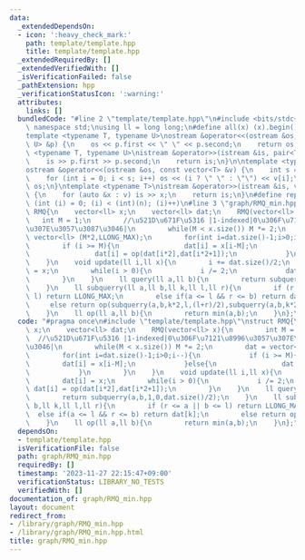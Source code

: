 ```yaml
---
data:
  _extendedDependsOn:
  - icon: ':heavy_check_mark:'
    path: template/template.hpp
    title: template/template.hpp
  _extendedRequiredBy: []
  _extendedVerifiedWith: []
  _isVerificationFailed: false
  _pathExtension: hpp
  _verificationStatusIcon: ':warning:'
  attributes:
    links: []
  bundledCode: "#line 2 \"template/template.hpp\"\n#include <bits/stdc++.h>\nusing\
    \ namespace std;\nusing ll = long long;\n#define all(x) (x).begin(), (x).end()\n\
    template <typename T, typename U>\nostream &operator<<(ostream &os, const pair<T,\
    \ U> &p) {\n    os << p.first << \" \" << p.second;\n    return os;\n}\ntemplate\
    \ <typename T, typename U>\nistream &operator>>(istream &is, pair<T, U> &p) {\n\
    \    is >> p.first >> p.second;\n    return is;\n}\n\ntemplate <typename T>\n\
    ostream &operator<<(ostream &os, const vector<T> &v) {\n    int s = (int)v.size();\n\
    \    for (int i = 0; i < s; i++) os << (i ? \" \" : \"\") << v[i];\n    return\
    \ os;\n}\ntemplate <typename T>\nistream &operator>>(istream &is, vector<T> &v)\
    \ {\n    for (auto &x : v) is >> x;\n    return is;\n}\n#define rep(i, n) for\
    \ (int (i) = 0; (i) < (int)(n); (i)++)\n#line 3 \"graph/RMQ_min.hpp\"\nstruct\
    \ RMQ{\n    vector<ll> x;\n    vector<ll> dat;\n    RMQ(vector<ll> x){\n     \
    \   int M = 1;\n        //\u521D\u671F\u5316 |1-indexed|0\u306F\u7121\u8996\u3057\
    \u307E\u3057\u3087\u3046|\n        while(M < x.size()) M *= 2;\n        dat =\
    \ vector<ll> (M*2,LLONG_MAX);\n        for(int i=dat.size()-1;i>0;i--){\n    \
    \        if (i >= M){\n                dat[i] = x[i-M];\n            }else{\n\
    \                dat[i] = op(dat[i*2],dat[i*2+1]);\n            }\n        }\n\
    \    }\n    void update(ll i,ll x){\n        i += dat.size()/2;\n        dat[i]\
    \ = x;\n        while(i > 0){\n            i /= 2;\n            dat[i] = op(dat[i*2],dat[i*2+1]);\n\
    \        }\n    }\n    ll query(ll a,ll b){\n        return subquerry(a,b,1,0,dat.size()/2);\n\
    \    }\n    ll subquerry(ll a,ll b,ll k,ll l,ll r){\n        if (r <= a || b <=\
    \ l) return LLONG_MAX;\n        else if(a <= l && r <= b) return dat[k];\n   \
    \     else return op(subquerry(a,b,k*2,l,(l+r)/2),subquerry(a,b,k*2+1,(l+r)/2,r));\n\
    \    }\n    ll op(ll a,ll b){\n        return min(a,b);\n    }\n};\n"
  code: "#pragma once\n#include \"template/template.hpp\"\nstruct RMQ{\n    vector<ll>\
    \ x;\n    vector<ll> dat;\n    RMQ(vector<ll> x){\n        int M = 1;\n      \
    \  //\u521D\u671F\u5316 |1-indexed|0\u306F\u7121\u8996\u3057\u307E\u3057\u3087\
    \u3046|\n        while(M < x.size()) M *= 2;\n        dat = vector<ll> (M*2,LLONG_MAX);\n\
    \        for(int i=dat.size()-1;i>0;i--){\n            if (i >= M){\n        \
    \        dat[i] = x[i-M];\n            }else{\n                dat[i] = op(dat[i*2],dat[i*2+1]);\n\
    \            }\n        }\n    }\n    void update(ll i,ll x){\n        i += dat.size()/2;\n\
    \        dat[i] = x;\n        while(i > 0){\n            i /= 2;\n           \
    \ dat[i] = op(dat[i*2],dat[i*2+1]);\n        }\n    }\n    ll query(ll a,ll b){\n\
    \        return subquerry(a,b,1,0,dat.size()/2);\n    }\n    ll subquerry(ll a,ll\
    \ b,ll k,ll l,ll r){\n        if (r <= a || b <= l) return LLONG_MAX;\n      \
    \  else if(a <= l && r <= b) return dat[k];\n        else return op(subquerry(a,b,k*2,l,(l+r)/2),subquerry(a,b,k*2+1,(l+r)/2,r));\n\
    \    }\n    ll op(ll a,ll b){\n        return min(a,b);\n    }\n};"
  dependsOn:
  - template/template.hpp
  isVerificationFile: false
  path: graph/RMQ_min.hpp
  requiredBy: []
  timestamp: '2023-11-27 22:15:47+09:00'
  verificationStatus: LIBRARY_NO_TESTS
  verifiedWith: []
documentation_of: graph/RMQ_min.hpp
layout: document
redirect_from:
- /library/graph/RMQ_min.hpp
- /library/graph/RMQ_min.hpp.html
title: graph/RMQ_min.hpp
---
```


